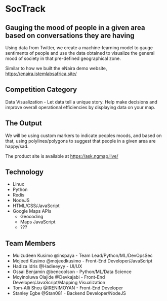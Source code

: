 # SocTrack

## Gauging the mood of people in a given area based on conversations they are having

Using data from Twitter, we create a machine-learning model to gauge sentiments of people and use 
the data obtained to visualize the general mood of society in that pre-defined geographical zone.

Similar to how we built the eNaira demo website, https://enaira.istemlabsafrica.site/

## Competition Category

Data Visualization - Let data tell a unique story. Help make decisions and improve overall operational efficiencies by displaying data on your map. 

## The Output

We will be using custom markers to indicate peoples moods, and based on that, using polylines/polygons 
to suggest that people in a given area are happy/sad. 

The product site is available at https://ask.ngmap.live/

## Technology

* Linux
* Python
* Redis
* NodeJS
* HTML/CSS/JavaScript
* Google Maps APIs
  * Geocoding
  * Maps JavaScript
  * ???

## Team Members

* Muizudeen Kusimo @inspaya - Team Lead/Python/ML/DevOpsSec
* Mojeed Kusimo @mojeedkusimo - Front-End Developer/JavaScript
* Hadiza Idris @Hadieeyyy - UI/UX
* Ossai Benjamin @bencoolson - Python/ML/Data Science
* Moyinoluwa Olajide @Devkajabi - Front-End Developer/JavaScript/Mapping Visualization
* Tom-Alli Sheu @IRENIMOYAN - Front-End Developer
* Stanley Egbe @Stan081 - Backend Developer/NodeJS